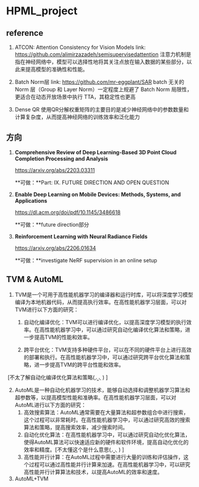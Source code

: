 # HPML_project
## reference
1. ATCON: Attention Consistency for Vision Models
link: https://github.com/alimirzazadeh/semisupervisedattention
注意力机制是指在神经网络中，模型可以选择性地将其关注点放在输入数据的某些部分，以此来提高模型的准确性和性能。

2. Batch Norm层
link: https://github.com/mr-eggplant/SAR
batch 无关的 Norm 层（Group 和 Layer Norm）一定程度上规避了 Batch Norm 局限性，更适合在动态开放场景中执行 TTA，其稳定性也更高

3. Dense QR
使用QR分解权重矩阵的主要目的是减少神经网络中的参数数量和计算复杂度，从而提高神经网络的训练效率和泛化能力







## 方向

1. **Comprehensive Review of Deep Learning-Based 3D Point Cloud Completion Processing and Analysis**

   https://arxiv.org/abs/2203.03311

   **可做：**Part: IX. FUTURE DIRECTION AND OPEN QUESTION

2. **Enable Deep Learning on Mobile Devices: Methods, Systems, and Applications**

   https://dl.acm.org/doi/pdf/10.1145/3486618

   **可做：**future direction部分

3. **Reinforcement Learning with Neural Radiance Fields**

   https://arxiv.org/abs/2206.01634

   **可做：**investigate NeRF supervision in an online setup



## TVM & AutoML

1. TVM是一个可用于高性能机器学习的编译器和运行时库，可以将深度学习模型编译为本地机器代码，从而提高执行效率。在高性能机器学习层面，可以对TVM进行以下方面的研究：

   1. 自动化编译优化：TVM可以进行编译优化，以提高深度学习模型的执行效率。在高性能机器学习中，可以通过研究自动化编译优化算法和策略，进一步提高TVM的性能和效率。

   1. 跨平台优化：TVM支持多种硬件平台，可以在不同的硬件平台上进行高效的部署和执行。在高性能机器学习中，可以通过研究跨平台优化算法和策略，进一步提高TVM的跨平台性能和效率。

​	[不太了解自动化编译优化算法和策略(◞‸◟ ) ]

2. AutoML是一种自动化机器学习的技术，能够自动选择和调整机器学习算法和超参数等，以提高模型性能和准确率。在高性能机器学习层面，可以对AutoML进行以下方面的研究：
   1. 高效搜索算法：AutoML通常需要在大量算法和超参数组合中进行搜索，这个过程可以非常耗时。在高性能机器学习中，可以通过研究高效的搜索算法和策略，提高搜索效率，减少搜索时间。
   2. 自动化优化算法：在高性能机器学习中，可以通过研究自动化优化算法，使得AutoML算法可以快速适应新的硬件和软件环境，提高自动化优化的效率和精度。[不太懂这个是什么意思(◞‸◟ ) ]
   3. 高性能并行计算：在AutoML过程中需要进行大量的训练和评估操作，这个过程可以通过高性能并行计算来加速。在高性能机器学习中，可以研究高性能并行计算算法和技术，以提高AutoML的效率和速度。
3. AutoML+TVM



